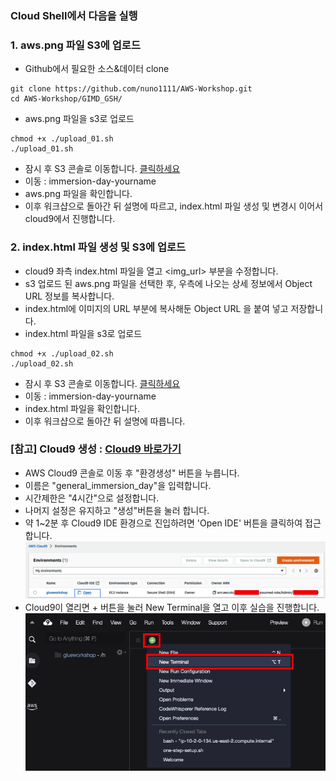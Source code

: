 ### Cloud Shell에서 다음을 실행

### 1. aws.png 파일 S3에 업로드 

- Github에서 필요한 소스&데이터 clone 
```code
git clone https://github.com/nuno1111/AWS-Workshop.git
cd AWS-Workshop/GIMD_GSH/
```
- aws.png 파일을 s3로 업로드
```code
chmod +x ./upload_01.sh 
./upload_01.sh
```
- 잠시 후 S3 콘솔로 이동합니다. [클릭하세요](https://s3.console.aws.amazon.com/s3/home) 
- 이동 : immersion-day-yourname
- aws.png 파일을 확인합니다.
- 이후 워크샵으로 돌아간 뒤 설명에 따르고, index.html 파일 생성 및 변경시 이어서 cloud9에서 진행합니다.

### 2. index.html 파일 생성 및 S3에 업로드 

- cloud9 좌측 index.html 파일을 열고 <img_url> 부분을 수정합니다.
- s3 업로드 된 aws.png 파일을 선택한 후, 우측에 나오는 상세 정보에서 Object URL 정보를 복사합니다.
- index.html에 이미지의 URL 부분에 복사해둔 Object URL 을 붙여 넣고 저장합니다.
- index.html 파일을 s3로 업로드
```code
chmod +x ./upload_02.sh 
./upload_02.sh
```
- 잠시 후 S3 콘솔로 이동합니다. [클릭하세요](https://s3.console.aws.amazon.com/s3/home) 
- 이동 : immersion-day-yourname
- index.html 파일을 확인합니다.
- 이후 워크샵으로 돌아간 뒤 설명에 따릅니다.

### [참고] Cloud9 생성 : [Cloud9 바로가기](https://console.aws.amazon.com/cloud9/)
- AWS Cloud9 콘솔로 이동 후 "환경생성" 버튼을 누릅니다.
- 이름은 "general_immersion_day"을 입력합니다.
- 시간제한은 "4시간"으로 설정합니다.
- 나머지 설정은 유지하고 "생성"버튼을 눌러 합니다.
- 약 1~2분 후 Cloud9 IDE 환경으로 진입하려면 'Open IDE' 버튼을 클릭하여 접근합니다.
![Cloud9-1](images/cloud9-1.png)
- Cloud9이 열리면 + 버튼을 눌러 New Terminal을 열고 이후 실습을 진행합니다. 
![Cloud9-2](images/cloud9-2.png)